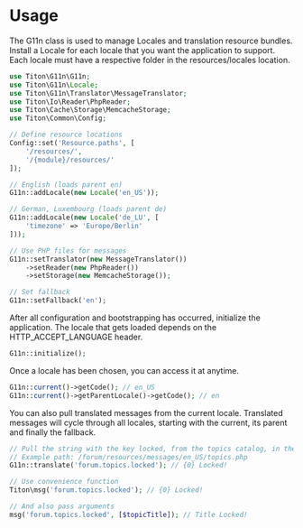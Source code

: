 # Usage #

The G11n class is used to manage Locales and translation resource bundles.
Install a Locale for each locale that you want the application to support.
Each locale must have a respective folder in the resources/locales location.

```php
use Titon\G11n\G11n;
use Titon\G11n\Locale;
use Titon\G11n\Translator\MessageTranslator;
use Titon\Io\Reader\PhpReader;
use Titon\Cache\Storage\MemcacheStorage;
use Titon\Common\Config;

// Define resource locations
Config::set('Resource.paths', [
	'/resources/',
	'/{module}/resources/'
]);

// English (loads parent en)
G11n::addLocale(new Locale('en_US'));

// German, Luxembourg (loads parent de)
G11n::addLocale(new Locale('de_LU', [
	'timezone' => 'Europe/Berlin'
]));

// Use PHP files for messages
G11n::setTranslator(new MessageTranslator())
	->setReader(new PhpReader())
	->setStorage(new MemcacheStorage());

// Set fallback
G11n::setFallback('en');
```

After all configuration and bootstrapping has occurred, initialize the application.
The locale that gets loaded depends on the HTTP_ACCEPT_LANGUAGE header.

```php
G11n::initialize();
```

Once a locale has been chosen, you can access it at anytime.

```php
G11n::current()->getCode(); // en_US
G11n::current()->getParentLocale()->getCode(); // en
```

You can also pull translated messages from the current locale.
Translated messages will cycle through all locales, starting with the current, its parent and finally the fallback.

```php
// Pull the string with the key locked, from the topics catalog, in the forum module
// Example path: /forum/resources/messages/en_US/topics.php
G11n::translate('forum.topics.locked'); // {0} Locked!

// Use convenience function
Titon\msg('forum.topics.locked'); // {0} Locked!

// And also pass arguments
msg('forum.topics.locked', [$topicTitle]); // Title Locked!
```